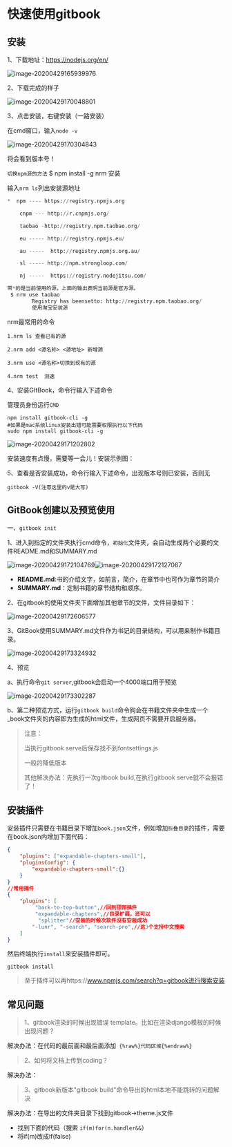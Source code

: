 # 快速使用gitbook

## 安装

1、下载地址：https://nodejs.org/en/

![image-20200429165939976](images/image-20200429165939976.png)

2、下载完成的样子

![image-20200429170048801](images/image-20200429170048801.png)

3、点击安装，右键安装（一路安装）

在cmd窗口，输入`node -v`

![image-20200429170304843](images/image-20200429170304843.png)

将会看到版本号！

`切换npm源的方法`
$ npm install -g nrm 安装

输入`nrm ls`列出安装源地址
```python
*  npm ---- https://registry.npmjs.org

    cnpm --- http://r.cnpmjs.org/

    taobao -http://registry.npm.taobao.org/

    eu ----- http://registry.npmjs.eu/

    au -----  http://registry.npmjs.org.au/

    sl ----- http://npm.strongloop.com/

    nj -----  https://registry.nodejitsu.com/

带*的是当前使用的源，上面的输出表明当前源是官方源。
 $ nrm use taobao
        Registry has beensetto: http://registry.npm.taobao.org/
        使用淘宝安装源
```
nrm最常用的命令
```auto
1.nrm ls 查看已有的源 

2.nrm add <源名称> <源地址> 新增源 

3.nrm use <源名称>切换到现有的源

4.nrm test  测速
```

4、安装GItBook，命令行输入下述命令

管理员身份运行`CMD`

```shell
npm install gitbook-cli -g
#如果是mac系统linux安装出错可能需要权限执行以下代码
sudo npm install gitbook-cli -g
```

![image-20200429171202802](images/image-20200429171202802.png)

安装速度有点慢，需要等一会儿！安装示例图：

5、查看是否安装成功，命令行输入下述命令，出现版本号则已安装，否则无

```shell
gitbook -V(注意这里的v是大写)
```



## GitBook创建以及预览使用

一、`gitbook init`

1、进入到指定的文件夹执行cmd命令，`初始化`文件夹，会自动生成两个必要的文件README.md和SUMMARY.md

![image-20200429172104769](images/image-20200429172104769.png)![image-20200429172127067](images/image-20200429172127067.png)

- **README.md**:书的介绍文字，如前言，简介，在章节中也可作为章节的简介
- **SUMMARY.md**：定制书籍的章节结构和顺序。

2、在gitbook的使用文件夹下面增加其他章节的文件，文件目录如下：

![image-20200429172606577](images/image-20200429172606577.png)

3、GitBook使用SUMMARY.md文件作为书记的目录结构，可以用来制作书籍目录。

![image-20200429173324932](images/image-20200429173324932.png)

4、预览

a、执行命令`git server`,gitbook会启动一个4000端口用于预览

![image-20200429173302287](images/image-20200429173302287.png)

b、第二种预览方式，运行`gitbook build`命令狗会在书籍文件夹中生成一个_book文件夹的内容即为生成的html文件，生成网页不需要开启服务器。

> 注意：
>
> 当执行gitbook serve后保存找不到fontsettings.js
>
> 一般的降低版本
>
> 其他解决办法：先执行一次gitbook build,在执行gitbook serve就不会报错了！

## 安装插件

安装插件只需要在书籍目录下增加`book.json`文件，例如增加`折叠目录`的插件，需要在book.json内增加下面代码：

```json
{
    "plugins": ["expandable-chapters-small"],
    "pluginsConfig": {
        "expandable-chapters-small":{}
    }
}
//常用插件
{
    "plugins": [
         "back-to-top-button",//回到顶部插件
         "expandable-chapters",//目录扩展，还可以
          "splitter"//安装的时候次软件没有安装成功
        "-lunr", "-search", "search-pro",//这3个支持中文搜索
    ]
}
```

然后终端执行`install`来安装插件即可。

```shell
gitbook install
```

> 至于插件可以再https://www.npmjs.com/search?q=gitbook进行搜索安装

## 常见问题

> 1、gitbook渲染的时候出现错误 template。比如在渲染django模板的时候 出现问题？

解决办法：在代码的最前面和最后面添加` {%raw%}代码区域{%endraw%}`

> 2、如何将文档上传到coding？

解决办法：

> 3、gitbook新版本"gitbook build"命令导出的html本地不能跳转的问题解决

解决办法：在导出的文件夹目录下找到gitbook->theme.js文件

- 找到下面的代码（搜索 `if(m)for(n.handler&&`）
- 将if(m)改成if(false)